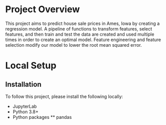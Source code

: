 # Project Overview

This project aims to predict house sale prices in Ames, Iowa by creating a regression model.  A pipeline of functions to transform features, select features, 
and then train and test the data are created and used multiple times in order to create an optimal model.  Feature engineering and feature selection 
modify our model to lower the root mean squared error.  

# Local Setup

## Installation

To follow this project, please install the following locally:
* JupyterLab
* Python 3.8+
* Python packages
** pandas
